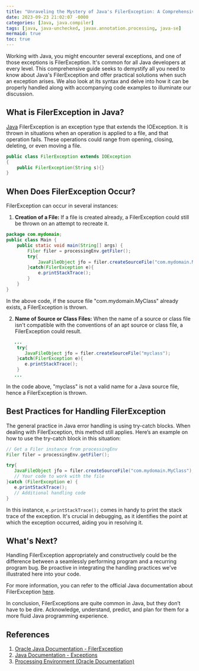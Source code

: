 ```yaml
---
title: "Unraveling the Mystery of Java's FilerException: A Comprehensive Guide"
date: 2023-09-23 21:02:07 -0000
categories: [Java, java.compiler]
tags: [java, java-unchecked, javax.annotation.processing, java-se]
mermaid: true
toc: true
---
```



Working with Java, you might encounter several exceptions, and one of those exceptions is FilerException. It's common for all Java developers at every level. This comprehensive guide seeks to demystify all you need to know about Java's FilerException and offer practical solutions when such an exception arises. We also look at its syntax and delve into how it can be properly handled along with accompanying code examples to illuminate our discussion.

## What is FilerException in Java?

[Java](https://docs.oracle.com/en/java/javase/11/docs/api/java.compiler/javax/annotation/processing/Filer.html) FilerException is an exception type that extends the IOException. It is thrown in situations when an operation is applied to a file, and that operation fails. These operations could range from opening, closing, deleting, or even moving a file.

```java
public class FilerException extends IOException
{
    public FilerException(String s){}
}
```

## When Does FilerException Occur?

FilerException can occur in several instances:

1. **Creation of a File:** If a file is created already, a FilerException could still be thrown on an attempt to recreate it.

```java
package com.mydomain;
public class Main {
    public static void main(String[] args) {
        Filer filer = processingEnv.getFiler();
        try{
            JavaFileObject jfo = filer.createSourceFile("com.mydomain.MyClass");
        }catch(FilerException e){
            e.printStackTrace();
        }
    }
}
```
In the above code, if the source file "com.mydomain.MyClass" already exists, a FilerException is thrown.

2. **Name of Source or Class Files:** When the name of a source or class file isn't compatible with the conventions of an apt source or class file, a FilerException could result.

```java
   ...
    try{
       JavaFileObject jfo = filer.createSourceFile("myclass");
    }catch(FilerException e){
       e.printStackTrace();
    }
   ...
```
In the code above, "myclass" is not a valid name for a Java source file, hence a FilerException is thrown.

## Best Practices for Handling FilerException

The general practice in Java error handling is using try-catch blocks. When dealing with FilerException, this method still applies. Here’s an example on how to use the try-catch block in this situation:

```java
// Get a Filer instance from processingEnv
Filer filer = processingEnv.getFiler();

try{
   JavaFileObject jfo = filer.createSourceFile("com.mydomain.MyClass");
   // Your code to work with the file
}catch (FilerException e) {
   e.printStackTrace();
   // Additional handling code
}
```
In this instance, `e.printStackTrace();` comes in handy to print the stack trace of the exception. It's crucial in debugging, as it identifies the point at which the exception occurred, aiding you in resolving it.

## What's Next?

Handling FilerException appropriately and constructively could be the difference between a seamlessly performing program and a recurring program bug. Be proactive in integrating the handling practices we've illustrated here into your code.

For more information, you can refer to the official Java documentation about FilerException [here](https://docs.oracle.com/en/java/javase/11/docs/api/java.compiler/javax/annotation/processing/FilerException.html).

In conclusion, FilerExceptions are quite common in Java, but they don’t have to be dire. Acknowledge, understand, predict, and plan for them for a more fluid Java programming experience.

## References

1. [Oracle Java Documentation - FilerException](https://docs.oracle.com/en/java/javase/11/docs/api/java.compiler/javax/annotation/processing/FilerException.html)
2. [Java Documentation - Exceptions](https://docs.oracle.com/javase/tutorial/essential/exceptions/)
3. [Processing Environment (Oracle Documentation)](https://docs.oracle.com/javase/7/docs/api/javax/annotation/processing/ProcessingEnvironment.html)